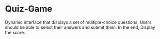 # Quiz-Game
Dynamic interface that displays a set of multiple-choice questions, Users should be able to select their answers and submit them. In the end, Display the score.
